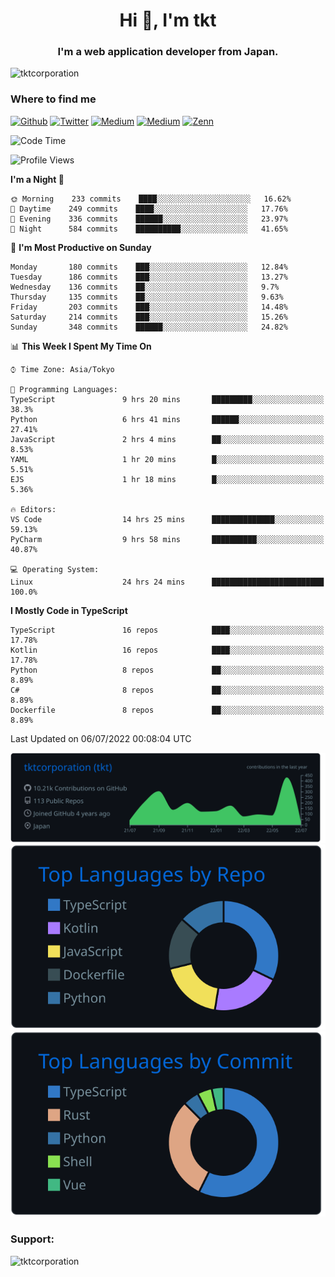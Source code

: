 <h1 align="center">Hi 👋, I'm tkt</h1>
<h3 align="center">I'm a web application developer from Japan.</h3>

<p align="left"> <img src="https://komarev.com/ghpvc/?username=tktcorporation&label=Profile%20views&color=0e75b6&style=flat" alt="tktcorporation" /> </p>

<h3>Where to find me</h3>
<p>
<a href="https://github.com/tktcorporation" target="_blank"><img alt="Github" src="https://img.shields.io/badge/GitHub-%2312100E.svg?&style=for-the-badge&logo=Github&logoColor=white" /></a>
<a href="https://twitter.com/tktcorporation" target="_blank"><img alt="Twitter" src="https://img.shields.io/badge/twitter-%231DA1F2.svg?&style=for-the-badge&logo=twitter&logoColor=white" /></a>
<a href="https://www.linkedin.com/in/tktcorporation" target="_blank"><img alt="Medium" src="https://img.shields.io/badge/linkdin-0a66c2.svg?&style=for-the-badge&logo=linkedin&logoColor=white" /></a>
<a href="https://qiita.com/tktcorporation" target="_blank"><img alt="Medium" src="https://img.shields.io/badge/qiita-55C500.svg?&style=for-the-badge&logo=qiita&logoColor=white" /></a>
<a href="https://zenn.dev/tktcorporation" target="_blank"><img alt="Zenn" src="https://img.shields.io/badge/Zenn-3EA8FF.svg?&style=for-the-badge&logo=Zenn&logoColor=white" /></a>
</p>
  
<!--START_SECTION:waka-->
![Code Time](http://img.shields.io/badge/Code%20Time-0%20secs-blue)

![Profile Views](http://img.shields.io/badge/Profile%20Views-1-blue)

**I'm a Night 🦉** 

```text
🌞 Morning    233 commits    ████░░░░░░░░░░░░░░░░░░░░░   16.62% 
🌆 Daytime    249 commits    ████░░░░░░░░░░░░░░░░░░░░░   17.76% 
🌃 Evening    336 commits    ██████░░░░░░░░░░░░░░░░░░░   23.97% 
🌙 Night      584 commits    ██████████░░░░░░░░░░░░░░░   41.65%

```
📅 **I'm Most Productive on Sunday** 

```text
Monday       180 commits    ███░░░░░░░░░░░░░░░░░░░░░░   12.84% 
Tuesday      186 commits    ███░░░░░░░░░░░░░░░░░░░░░░   13.27% 
Wednesday    136 commits    ██░░░░░░░░░░░░░░░░░░░░░░░   9.7% 
Thursday     135 commits    ██░░░░░░░░░░░░░░░░░░░░░░░   9.63% 
Friday       203 commits    ███░░░░░░░░░░░░░░░░░░░░░░   14.48% 
Saturday     214 commits    ███░░░░░░░░░░░░░░░░░░░░░░   15.26% 
Sunday       348 commits    ██████░░░░░░░░░░░░░░░░░░░   24.82%

```


📊 **This Week I Spent My Time On** 

```text
⌚︎ Time Zone: Asia/Tokyo

💬 Programming Languages: 
TypeScript               9 hrs 20 mins       █████████░░░░░░░░░░░░░░░░   38.3% 
Python                   6 hrs 41 mins       ██████░░░░░░░░░░░░░░░░░░░   27.41% 
JavaScript               2 hrs 4 mins        ██░░░░░░░░░░░░░░░░░░░░░░░   8.53% 
YAML                     1 hr 20 mins        █░░░░░░░░░░░░░░░░░░░░░░░░   5.51% 
EJS                      1 hr 18 mins        █░░░░░░░░░░░░░░░░░░░░░░░░   5.36%

🔥 Editors: 
VS Code                  14 hrs 25 mins      ██████████████░░░░░░░░░░░   59.13% 
PyCharm                  9 hrs 58 mins       ██████████░░░░░░░░░░░░░░░   40.87%

💻 Operating System: 
Linux                    24 hrs 24 mins      █████████████████████████   100.0%

```

**I Mostly Code in TypeScript** 

```text
TypeScript               16 repos            ████░░░░░░░░░░░░░░░░░░░░░   17.78% 
Kotlin                   16 repos            ████░░░░░░░░░░░░░░░░░░░░░   17.78% 
Python                   8 repos             ██░░░░░░░░░░░░░░░░░░░░░░░   8.89% 
C#                       8 repos             ██░░░░░░░░░░░░░░░░░░░░░░░   8.89% 
Dockerfile               8 repos             ██░░░░░░░░░░░░░░░░░░░░░░░   8.89%

```



 Last Updated on 06/07/2022 00:08:04 UTC
<!--END_SECTION:waka-->

[![](https://raw.githubusercontent.com/tktcorporation/tktcorporation/master/profile-summary-card-output/github_dark/0-profile-details.svg)](https://github.com/vn7n24fzkq/github-profile-summary-cards)
[![](https://raw.githubusercontent.com/tktcorporation/tktcorporation/master/profile-summary-card-output/github_dark/1-repos-per-language.svg)](https://github.com/vn7n24fzkq/github-profile-summary-cards) [![](https://raw.githubusercontent.com/tktcorporation/tktcorporation/master/profile-summary-card-output/github_dark/2-most-commit-language.svg)](https://github.com/vn7n24fzkq/github-profile-summary-cards)

<h3 align="left">Support:</h3>
<p><a href="https://www.buymeacoffee.com/tktcorporation"> <img align="left" src="https://cdn.buymeacoffee.com/buttons/v2/default-yellow.png" height="50" width="210" alt="tktcorporation" /></a></p><br><br>
